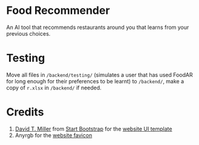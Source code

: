# Food Recommender
An AI tool that recommends restaurants around you that learns from your previous choices.

# Testing
Move all files in ``/backend/testing/`` (simulates a user that has used FoodAR for long enough for their preferences to be learnt) to ``/backend/``, make a copy of ``r.xlsx`` in ``/backend/`` if needed.

# Credits
1. [David T. Miller](https://github.com/davidtmiller) from [Start Bootstrap](https://github.com/StartBootstrap) for the [website UI template](https://github.com/startbootstrap/startbootstrap-clean-blog)
2. Anyrgb for the [website favicon](https://www.anyrgb.com/en-clipart-ygdts)